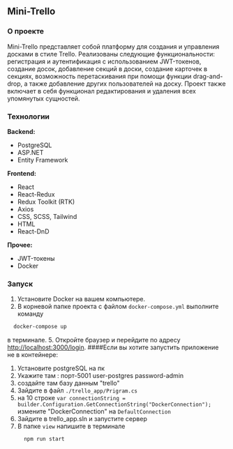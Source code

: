 ## Mini-Trello

### О проекте

Mini-Trello представляет собой платформу для создания и управления досками в стиле Trello. Реализованы следующие функциональности: регистрация и аутентификация с использованием JWT-токенов, создание досок, добавление секций в доски, создание карточек в секциях, возможность перетаскивания при помощи функции drag-and-drop, а также добавление других пользователей на доску. Проект также включает в себя функционал редактирования и удаления всех упомянутых сущностей.

### Технологии

**Backend:**
- PostgreSQL
- ASP.NET
- Entity Framework

**Frontend:**
- React
- React-Redux
- Redux Toolkit (RTK)
- Axios
- CSS, SCSS, Tailwind
- HTML
- React-DnD

**Прочее:**
- JWT-токены
- Docker

### Запуск

1. Установите Docker на вашем компьютере.
2. В корневой папке проекта с файлом `docker-compose.yml` выполните команду
  ```bash
    docker-compose up 
  ```
  в терминале.
5. Откройте браузер и перейдите по адресу [http://localhost:3000/login](http://localhost:3000/login).
####Если вы хотите запустить приложение не в контейнере:
1. Установите postgreSQL на пк
2. Укажите там : порт-5001 user-postgres password-admin
3. создайте там базу данным "trello"
4. Зайдите в файл `./trello_app/Prigram.cs`
5. на 10 строке `var connectionString = builder.Configuration.GetConnectionString("DockerConnection");` измените "DockerConnection" на `DefaultConnection`
6. Зайдите в trello_app.sln и запустите сервер
7. В папке `view` напишите в терминале
   ```bash
     npm run start
   ```
